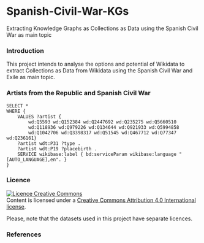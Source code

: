 # Spanish-Civil-War-KGs
Extracting Knowledge Graphs as Collections as Data using the Spanish Civil War as main topic

### Introduction
This project intends to analyse the options and potential of Wikidata to extract Collections as Data from Wikidata using the Spanish Civil War and Exile as main topic.

### Artists from the Republic and Spanish Civil War

```
SELECT *
WHERE { 
    VALUES ?artist {
        wd:Q5593 wd:Q152384 wd:Q2447692 wd:Q235275 wd:Q5660510 
        wd:Q118936 wd:Q979226 wd:Q134644 wd:Q921933 wd:Q5994858 
        wd:Q1042706 wd:Q3398317 wd:Q51545 wd:Q467712 wd:Q77347 wd:Q236161}
    ?artist wdt:P31 ?type .
    ?artist wdt:P19 ?placebirth .
    SERVICE wikibase:label { bd:serviceParam wikibase:language "[AUTO_LANGUAGE],en". }
}
```

### Licence
<a rel="license" href="http://creativecommons.org/licenses/by/4.0/"><img alt="Licence Creative Commons" style="border-width:0" src="https://i.creativecommons.org/l/by/4.0/80x15.png" /></a><br />Content is licensed under a <a rel="license" href="http://creativecommons.org/licenses/by/4.0/">Creative Commons Attribution 4.0 International license</a>.

Please, note that the datasets used in this project have separate licences.

### References
